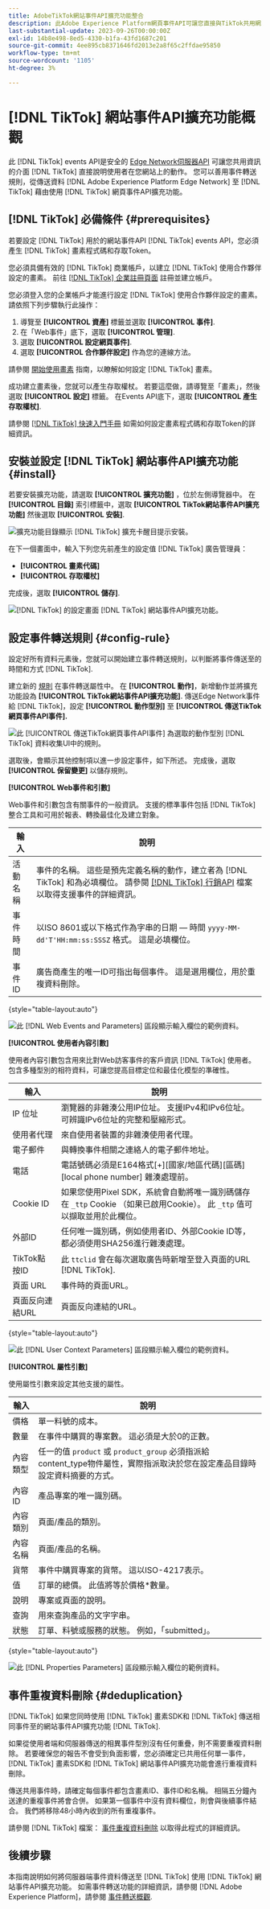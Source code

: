 ```yaml
---
title: AdobeTikTok網站事件API擴充功能整合
description: 此Adobe Experience Platform網頁事件API可讓您直接與TikTok共用網站互動。
last-substantial-update: 2023-09-26T00:00:00Z
exl-id: 14b8e498-8ed5-4330-b1fa-43fd1687c201
source-git-commit: 4ee895cb8371646fd2013e2a8f65c2ffdae95850
workflow-type: tm+mt
source-wordcount: '1105'
ht-degree: 3%

---
```


# [!DNL TikTok] 網站事件API擴充功能概觀

此 [!DNL TikTok] events API是安全的 [Edge Network伺服器API](/help/server-api/overview.md) 可讓您共用資訊的介面 [!DNL TikTok] 直接說明使用者在您網站上的動作。 您可以善用事件轉送規則，從傳送資料 [!DNL Adobe Experience Platform Edge Network] 至 [!DNL TikTok] 藉由使用 [!DNL TikTok] 網頁事件API擴充功能。

## [!DNL TikTok] 必備條件 {#prerequisites}

若要設定 [!DNL TikTok] 用於的網站事件API [!DNL TikTok] events API，您必須產生 [!DNL TikTok] 畫素程式碼和存取Token。

您必須具備有效的 [!DNL TikTok] 商業帳戶，以建立 [!DNL TikTok] 使用合作夥伴設定的畫素。 前往 [[!DNL TikTok] 企業註冊頁面](https://www.tiktok.com/business/en-US/solutions/business-account) 註冊並建立帳戶。

您必須登入您的企業帳戶才能進行設定 [!DNL TikTok] 使用合作夥伴設定的畫素。 請依照下列步驟執行此操作：

1. 導覽至 **[!UICONTROL 資產]** 標籤並選取 **[!UICONTROL 事件]**.
2. 在「Web事件」底下，選取 **[!UICONTROL 管理]**.
3. 選取 **[!UICONTROL 設定網頁事件]**.
4. 選取 **[!UICONTROL 合作夥伴設定]** 作為您的連線方法。

請參閱 [開始使用畫素](https://ads.tiktok.com/help/article/get-started-pixel) 指南，以瞭解如何設定 [!DNL TikTok] 畫素。

成功建立畫素後，您就可以產生存取權杖。 若要這麼做，請導覽至「畫素」，然後選取 **[!UICONTROL 設定]** 標籤。 在Events API底下，選取 **[!UICONTROL 產生存取權杖]**.

請參閱 [[!DNL TikTok] 快速入門手冊](https://business-api.tiktok.com/portal/docs?id=1739584855420929) 如需如何設定畫素程式碼和存取Token的詳細資訊。

## 安裝並設定 [!DNL TikTok] 網站事件API擴充功能 {#install}

若要安裝擴充功能，請選取 **[!UICONTROL 擴充功能]** ，位於左側導覽器中。 在 **[!UICONTROL 目錄]** 索引標籤中，選取 **[!UICONTROL TikTok網站事件API擴充功能]** 然後選取 **[!UICONTROL 安裝]**.

![擴充功能目錄顯示 [!DNL TikTok] 擴充卡醒目提示安裝。](../../../images/extensions/server/tiktok/install-extension.png)

在下一個畫面中，輸入下列您先前產生的設定值 [!DNL TikTok] 廣告管理員：

* **[!UICONTROL 畫素代碼]**
* **[!UICONTROL 存取權杖]**

完成後，選取 **[!UICONTROL 儲存]**.

![[!DNL TikTok] 的設定畫面 [!DNL TikTok] 網站事件API擴充功能。](../../../images/extensions/server/tiktok/configure.png)

## 設定事件轉送規則 {#config-rule}

設定好所有資料元素後，您就可以開始建立事件轉送規則，以判斷將事件傳送至的時間和方式 [!DNL TikTok].

建立新的 [規則](../../../ui/managing-resources/rules.md) 在事件轉送屬性中。 在 **[!UICONTROL 動作]**，新增動作並將擴充功能設為 **[!UICONTROL TikTok網站事件API擴充功能]**. 傳送Edge Network事件給 [!DNL TikTok]，設定 **[!UICONTROL 動作型別]** 至 **[!UICONTROL 傳送TikTok網頁事件API事件].**

![此 [!UICONTROL 傳送TikTok網頁事件API事件] 為選取的動作型別 [!DNL TikTok] 資料收集UI中的規則。](../../../images/extensions/server/tiktok/select-action.png)

選取後，會顯示其他控制項以進一步設定事件，如下所述。 完成後，選取 **[!UICONTROL 保留變更]** 以儲存規則。

**[!UICONTROL Web事件和引數]**

Web事件和引數包含有關事件的一般資訊。 支援的標準事件包括 [!DNL TikTok] 整合工具和可用於報表、轉換最佳化及建立對象。

| 輸入 | 說明 |
| --- | --- |
| 活動名稱 | 事件的名稱。 這些是預先定義名稱的動作，建立者為 [!DNL TikTok] 和為必填欄位。 請參閱 [[!DNL TikTok] 行銷API](https://business-api.tiktok.com/portal/docs?id=1741601162187777) 檔案以取得支援事件的詳細資訊。 |
| 事件時間 | 以ISO 8601或以下格式作為字串的日期 — 時間 `yyyy-MM-dd'T'HH:mm:ss:SSSZ` 格式。 這是必填欄位。 |
| 事件ID | 廣告商產生的唯一ID可指出每個事件。 這是選用欄位，用於重複資料刪除。 |

{style="table-layout:auto"}

![此 [!DNL Web Events and Parameters] 區段顯示輸入欄位的範例資料。](../../../images/extensions/server/tiktok/configure-web-events-parameters.png)

**[!UICONTROL 使用者內容引數]**

使用者內容引數包含用來比對Web訪客事件的客戶資訊 [!DNL TikTok] 使用者。 包含多種型別的相符資料，可讓您提高目標定位和最佳化模型的準確性。

| 輸入 | 說明 |
| --- | --- |
| IP 位址 | 瀏覽器的非雜湊公用IP位址。 支援IPv4和IPv6位址。 可辨識IPv6位址的完整和壓縮形式。 |
| 使用者代理 | 來自使用者裝置的非雜湊使用者代理。 |
| 電子郵件 | 與轉換事件相關之連絡人的電子郵件地址。 |
| 電話 | 電話號碼必須是E164格式[+][國家/地區代碼][區碼][local phone number] 雜湊處理前。 |
| Cookie ID | 如果您使用Pixel SDK，系統會自動將唯一識別碼儲存在 `_ttp` Cookie （如果已啟用Cookie）。 此 `_ttp` 值可以擷取並用於此欄位。 |
| 外部ID | 任何唯一識別碼，例如使用者ID、外部Cookie ID等，都必須使用SHA256進行雜湊處理。 |
| TikTok點按ID | 此 `ttclid` 會在每次選取廣告時新增至登入頁面的URL [!DNL TikTok]. |
| 頁面 URL | 事件時的頁面URL。 |
| 頁面反向連結URL | 頁面反向連結的URL。 |

{style="table-layout:auto"}

![此 [!DNL User Context Parameters] 區段顯示輸入欄位的範例資料。](../../../images/extensions/server/tiktok/configure-user-context-parameters.png)

**[!UICONTROL 屬性引數]**

使用屬性引數來設定其他支援的屬性。

| 輸入 | 說明 |
| --- | --- |
| 價格 | 單一料號的成本。 |
| 數量 | 在事件中購買的專案數。 這必須是大於0的正數。 |
| 內容類型 | 任一的值 `product` 或 `product_group` 必須指派給content_type物件屬性，實際指派取決於您在設定產品目錄時設定資料摘要的方式。 |
| 內容 ID | 產品專案的唯一識別碼。 |
| 內容類別 | 頁面/產品的類別。 |
| 內容名稱 | 頁面/產品的名稱。 |
| 貨幣 | 事件中購買專案的貨幣。 這以ISO-4217表示。 |
| 值 | 訂單的總價。 此值將等於價格*數量。 |
| 說明 | 專案或頁面的說明。 |
| 查詢 | 用來查詢產品的文字字串。 |
| 狀態 | 訂單、料號或服務的狀態。 例如，「submitted」。 |

{style="table-layout:auto"}

![此 [!DNL Properties Parameters] 區段顯示輸入欄位的範例資料。](../../../images/extensions/server/tiktok/configure-properties-parameters.png)

## 事件重複資料刪除 {#deduplication}

[!DNL TikTok] 如果您同時使用 [!DNL TikTok] 畫素SDK和 [!DNL TikTok] 傳送相同事件至的網站事件API擴充功能 [!DNL TikTok].

如果從使用者端和伺服器傳送的相異事件型別沒有任何重疊，則不需要重複資料刪除。 若要確保您的報告不會受到負面影響，您必須確定已共用任何單一事件， [!DNL TikTok] 畫素SDK和 [!DNL TikTok] 網站事件API擴充功能會進行重複資料刪除。

傳送共用事件時，請確定每個事件都包含畫素ID、事件ID和名稱。 相隔五分鐘內送達的重複事件將會合併。 如果第一個事件中沒有資料欄位，則會與後續事件結合。 我們將移除48小時內收到的所有重複事件。

請參閱 [!DNL TikTok] 檔案： [事件重複資料刪除](https://ads.tiktok.com/help/article/event-deduplication) 以取得此程式的詳細資訊。

## 後續步驟

本指南說明如何將伺服器端事件資料傳送至 [!DNL TikTok] 使用 [!DNL TikTok] 網站事件API擴充功能。 如需事件轉送功能的詳細資訊，請參閱 [!DNL Adobe Experience Platform]，請參閱 [事件轉送概觀](../../../ui/event-forwarding/overview.md).
